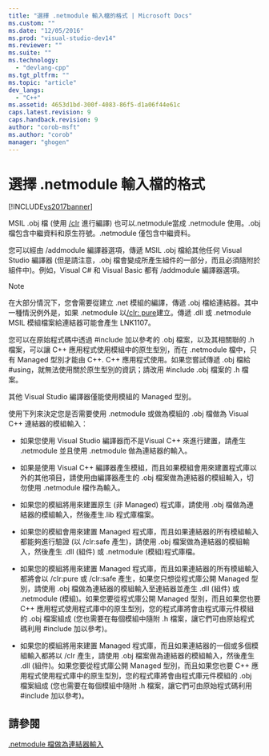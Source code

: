 ```yaml
---
title: "選擇 .netmodule 輸入檔的格式 | Microsoft Docs"
ms.custom: ""
ms.date: "12/05/2016"
ms.prod: "visual-studio-dev14"
ms.reviewer: ""
ms.suite: ""
ms.technology: 
  - "devlang-cpp"
ms.tgt_pltfrm: ""
ms.topic: "article"
dev_langs: 
  - "C++"
ms.assetid: 4653d1bd-300f-4083-86f5-d1a06f44e61c
caps.latest.revision: 9
caps.handback.revision: 9
author: "corob-msft"
ms.author: "corob"
manager: "ghogen"
---
```

# 選擇 .netmodule 輸入檔的格式
[!INCLUDE[vs2017banner](../../assembler/inline/includes/vs2017banner.md)]

MSIL .obj 檔 \(使用 [\/clr](../../build/reference/clr-common-language-runtime-compilation.md) 進行編譯\) 也可以.netmodule當成 .netmodule 使用。.obj 檔包含中繼資料和原生符號。.netmodule 僅包含中繼資料。  
  
 您可以經由 \/addmodule 編譯器選項，傳遞 MSIL .obj 檔給其他任何 Visual Studio 編譯器 \(但是請注意，.obj 檔會變成所產生組件的一部分，而且必須隨附於組件中\)。例如，Visual C\# 和 Visual Basic 都有 \/addmodule 編譯器選項。  
  
> [!NOTE]
>  在大部分情況下，您會需要從建立 .net 模組的編譯，傳遞 .obj 檔給連結器。其中一種情況例外是，如果 .netmodule 以[\/clr: pure](../../build/reference/clr-common-language-runtime-compilation.md)建立。傳遞 .dll 或 .netmodule MSIL 模組檔案給連結器可能會產生 LNK1107。  
  
 您可以在原始程式碼中透過 \#include 加以參考的 .obj 檔案，以及其相關聯的 .h 檔案，可以讓 C\+\+ 應用程式使用模組中的原生型別，而在 .netmodule 檔中，只有 Managed 型別才能由 C\+\+. C\+\+ 應用程式使用。如果您嘗試傳遞 .obj 檔給 \#using，就無法使用關於原生型別的資訊；請改用 \#include .obj 檔案的 .h 檔案。  
  
 其他 Visual Studio 編譯器僅能使用模組的 Managed 型別。  
  
 使用下列來決定您是否需要使用 .netmodule 或做為模組的 .obj 檔做為 Visual C\+\+ 連結器的模組輸入：  
  
-   如果您使用 Visual Studio 編譯器而不是Visual C\+\+ 來進行建置，請產生 .netmodule 並且使用 .netmodule 做為連結器的輸入。  
  
-   如果是使用 Visual C\+\+ 編譯器產生模組，而且如果模組會用來建置程式庫以外的其他項目，請使用由編譯器產生的 .obj 檔案做為連結器的模組輸入，切勿使用 .netmodule 檔作為輸入。  
  
-   如果您的模組將用來建置原生 \(非 Managed\) 程式庫，請使用 .obj 檔做為連結器的模組輸入，然後產生.lib 程式庫檔案。  
  
-   如果您的模組會用來建置 Managed 程式庫，而且如果連結器的所有模組輸入都能夠進行驗證 \(以 \/clr:safe 產生\)，請使用 .obj 檔案做為連結器的模組輸入，然後產生 .dll \(組件\) 或 .netmodule \(模組\)程式庫檔。  
  
-   如果您的模組將用來建置 Managed 程式庫，而且如果連結器的所有模組輸入都將會以 \/clr:pure 或 \/clr:safe 產生，如果您只想從程式庫公開 Managed 型別，請使用 .obj 檔做為連結器的模組輸入至連結器並產生 .dll \(組件\) 或 .netmodule \(模組\)。如果您要從程式庫公開 Managed 型別，而且如果您也要 C\+\+ 應用程式使用程式庫中的原生型別，您的程式庫將會由程式庫元件模組的 .obj 檔案組成 \(您也需要在每個模組中隨附 .h 檔案，讓它們可由原始程式碼利用 \#include 加以參考\)。  
  
-   如果您的模組將用來建置 Managed 程式庫，而且如果連結器的一個或多個模組輸入都將以 \/clr 產生，請使用 .obj 檔案做為連結器的模組輸入，然後產生 .dll \(組件\)。如果您要從程式庫公開 Managed 型別，而且如果您也要 C\+\+ 應用程式使用程式庫中的原生型別，您的程式庫將會由程式庫元件模組的 .obj 檔案組成 \(您也需要在每個模組中隨附 .h 檔案，讓它們可由原始程式碼利用 \#include 加以參考\)。  
  
## 請參閱  
 [.netmodule 檔做為連結器輸入](../../build/reference/netmodule-files-as-linker-input.md)